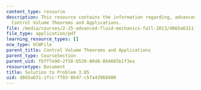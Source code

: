 ```yaml
---
content_type: resource
description: This resource contains the information regarding, advanced fluid mechanics,
  Control Volume Theorems and Applications.
file: /media/courses/2-25-advanced-fluid-mechanics-fall-2013/d865a6311fccff038b47c5fa43968400_MIT2_25F13_Shapi3.05_Solu.pdf
file_type: application/pdf
learning_resource_types: []
ocw_type: OCWFile
parent_title: Control Volume Theorems and Applications
parent_type: CourseSection
parent_uid: fbff7e9d-2f58-b539-80d8-8b4665b1f3ea
resourcetype: Document
title: Solution to Problem 3.05
uid: d865a631-1fcc-ff03-8b47-c5fa43968400
---
```

